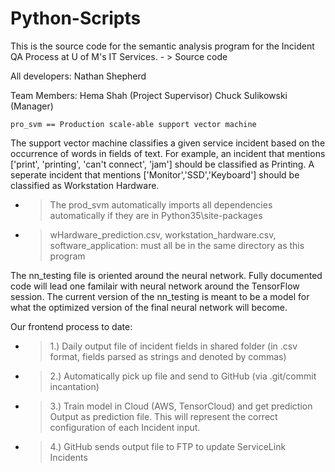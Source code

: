 # Python-Scripts
This is the source code for the semantic analysis program for the Incident QA Process at U of M's IT Services. 
    - > Source code

All developers:
Nathan Shepherd

Team Members:
Hema Shah (Project Supervisor)
Chuck Sulikowski (Manager)

    pro_svm == Production scale-able support vector machine
The support vector machine classifies a given service incident based on the occurrence of words in fields of text. For example, an incident that mentions ['print', 'printing', 'can't connect', 'jam'] should be classified as Printing. A seperate incident that mentions ['Monitor','SSD','Keyboard'] should be classified as Workstation Hardware.
  - > The prod_svm automatically imports all dependencies automatically if they are in Python35\site-packages
  - > wHardware_prediction.csv, workstation_hardware.csv, software_application: must all be in the same directory as this program

The nn_testing file is oriented around the neural network. Fully documented code will lead one familair with neural network around the TensorFlow session. The current version of the nn_testing is meant to be a model for what the optimized version of the final neural network will become.
  
 
Our frontend process to date:
 - > 1.) Daily output file of incident fields in shared folder (in .csv format, fields parsed as strings and denoted by commas)
 - > 2.) Automatically pick up file and send to GitHub (via .git/commit incantation)
 - > 3.) Train model in Cloud (AWS, TensorCloud) and get prediction Output as prediction file. This will represent the correct configuration of each Incident input.
 - > 4.) GitHub sends output file to FTP to update ServiceLink Incidents
